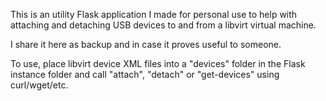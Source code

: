 This is an utility Flask application I made for personal use to help with
attaching and detaching USB devices to and from a libvirt virtual machine.

I share it here as backup and in case it proves useful to someone.

To use, place libvirt device XML files into a "devices" folder in the Flask
instance folder and call "attach", "detach" or "get-devices" using
curl/wget/etc.
